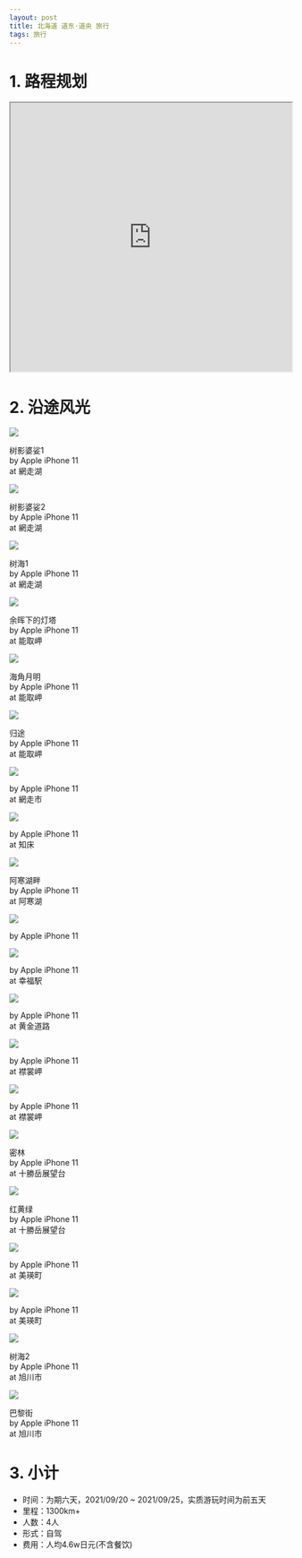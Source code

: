 ```yaml
---
layout: post
title: 北海道 道东·道央 旅行
tags: 旅行
---
```


# 1. 路程规划

<iframe src="https://www.google.com/maps/d/embed?mid=1Jm0HZ2GMADI3SvlnAJB7RMm08M1VZ343" width="100%" height="480"></iframe>

# 2. 沿途风光

<div class="gallery">
    <div class="item">
        <img src="/assets/src/a-travel-at-hokkaido/pic1.jpeg">
        <p>树影婆娑1<br>by Apple iPhone 11<br>at 網走湖</p>
    </div>
    <div class="item">
        <img src="/assets/src/a-travel-at-hokkaido/pic2.jpeg">
        <p>树影婆娑2<br>by Apple iPhone 11<br>at 網走湖</p>
    </div>
    <div class="item">
        <img src="/assets/src/a-travel-at-hokkaido/pic3.jpeg">
        <p>树海1<br>by Apple iPhone 11<br>at 網走湖</p>
    </div>
    <div class="item">
        <img src="/assets/src/a-travel-at-hokkaido/pic4.jpeg">
        <p>余晖下的灯塔<br>by Apple iPhone 11<br>at 能取岬</p>
    </div>
    <div class="item">
        <img src="/assets/src/a-travel-at-hokkaido/pic5.jpeg">
        <p>海角月明<br>by Apple iPhone 11<br>at 能取岬</p>
    </div>
    <div class="item">
        <img src="/assets/src/a-travel-at-hokkaido/pic6.jpeg">
        <p>归途<br>by Apple iPhone 11<br>at 能取岬</p>
    </div>
    <div class="item">
        <img src="/assets/src/a-travel-at-hokkaido/pic7.jpeg">
        <p>by Apple iPhone 11<br>at 網走市</p>
    </div>
    <div class="item">
        <img src="/assets/src/a-travel-at-hokkaido/pic8.jpeg">
        <p>by Apple iPhone 11<br>at 知床</p>
    </div>
    <div class="item">
        <img src="/assets/src/a-travel-at-hokkaido/pic9.jpeg">
        <p>阿寒湖畔<br>by Apple iPhone 11<br>at 阿寒湖</p>
    </div>
    <div class="item">
        <img src="/assets/src/a-travel-at-hokkaido/pic10.jpeg">
        <p>by Apple iPhone 11</p>
    </div>
    <div class="item">
        <img src="/assets/src/a-travel-at-hokkaido/pic11.jpeg">
        <p>by Apple iPhone 11<br>at 幸福駅</p>
    </div>
    <div class="item">
        <img src="/assets/src/a-travel-at-hokkaido/pic12.jpeg">
        <p>by Apple iPhone 11<br>at 黄金道路</p>
    </div>
    <div class="item">
        <img src="/assets/src/a-travel-at-hokkaido/pic13.jpeg">
        <p>by Apple iPhone 11<br>at 襟裳岬</p>
    </div>
    <div class="item">
        <img src="/assets/src/a-travel-at-hokkaido/pic14.jpeg">
        <p>by Apple iPhone 11<br>at 襟裳岬</p>
    </div>
    <div class="item">
        <img src="/assets/src/a-travel-at-hokkaido/pic15.jpeg">
        <p>密林<br>by Apple iPhone 11<br>at 十勝岳展望台</p>
    </div>
    <div class="item">
        <img src="/assets/src/a-travel-at-hokkaido/pic16.jpeg">
        <p>红黄绿<br>by Apple iPhone 11<br>at 十勝岳展望台</p>
    </div>
    <div class="item">
        <img src="/assets/src/a-travel-at-hokkaido/pic17.jpeg">
        <p>by Apple iPhone 11<br>at 美瑛町</p>
    </div>
    <div class="item">
        <img src="/assets/src/a-travel-at-hokkaido/pic18.jpeg">
        <p>by Apple iPhone 11<br>at 美瑛町</p>
    </div>
    <div class="item">
        <img src="/assets/src/a-travel-at-hokkaido/pic19.jpeg">
        <p>树海2<br>by Apple iPhone 11<br>at 旭川市</p>
    </div>
    <div class="item">
        <img src="/assets/src/a-travel-at-hokkaido/pic20.jpeg">
        <p>巴黎街<br>by Apple iPhone 11<br>at 旭川市</p>
    </div>
</div>

# 3. 小计

- 时间：为期六天，2021/09/20 ~ 2021/09/25，实质游玩时间为前五天
- 里程：1300km+
- 人数：4人
- 形式：自驾
- 费用：人均4.6w日元(不含餐饮)
